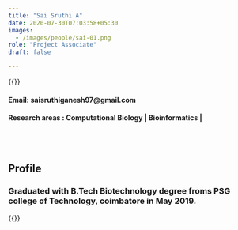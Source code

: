 ```yaml
---
title: "Sai Sruthi A"
date: 2020-07-30T07:03:58+05:30
images:
  - /images/people/sai-01.png
role: "Project Associate" 
draft: false

---
```


{{<rawhtml>}} 
<div align="justify">
<h4>Email: saisruthiganesh97@gmail.com</h4>
<h4>Research areas : Computational Biology | Bioinformatics |</h4><br>
</div>
<br>
<div>
	<h2>Profile</h2>
	<h3>
		Graduated with B.Tech Biotechnology degree froms PSG college of Technology, coimbatore in May 2019.
	<br>
</div>

{{</rawhtml>}}